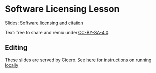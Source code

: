 # Software Licensing Lesson

Slides: [Software licensing and citation](http://cicero.xyz/v2/remark/github/coderefinery/software-licensing/master/talk.md/)

Text: free to share and remix under [CC-BY-SA-4.0](https://creativecommons.org/licenses/by-sa/4.0/).

## Editing

These slides are served by Cicero. See
[here for instructions on running locally](http://cicero.readthedocs.io/en/latest/local.html)

